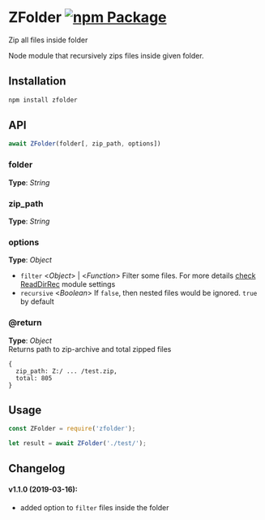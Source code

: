 # ZFolder [![npm Package](https://img.shields.io/npm/v/zfolder.svg)](https://www.npmjs.org/package/zfolder)
Zip all files inside folder


Node module that recursively zips files inside given folder.


## Installation
```bash
npm install zfolder
```



## API

```javascript
await ZFolder(folder[, zip_path, options])
```


### folder   
**Type**: _String_   


### zip_path
**Type**: _String_   


### options   
**Type**: _Object_   
- `filter` <_Object_> | <_Function_>  Filter some files. For more details [check ReadDirRec](https://www.npmjs.com/package/readdirrec#optionsfilter) module settings
- `recursive` <_Boolean_>  If `false`, then nested files would be ignored. `true` by default



### @return   
**Type**: _Object_   
Returns path to zip-archive and total zipped files
```
{
  zip_path: Z:/ ... /test.zip,
  total: 805
}
```



## Usage
```javascript
const ZFolder = require('zfolder');

let result = await ZFolder('./test/');
```



## Changelog 
#### v1.1.0 (2019-03-16):
- added option to `filter` files inside the folder

